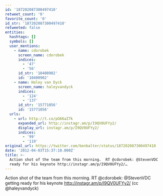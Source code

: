 ```yaml
---
id: '187202087300497410'
retweet_count: '0'
favorite_count: '0'
id_str: '187202087300497410'
retweeted: false
entities:
  hashtags: []
  symbols: []
  user_mentions:
    - name: cdorobek
      screen_name: cdorobek
      indices:
        - '47'
        - '56'
      id_str: '10400902'
      id: '10400902'
    - name: Haley van Dyck
      screen_name: haleyvandyck
      indices:
        - '124'
        - '137'
      id_str: '15771056'
      id: '15771056'
  urls:
    - url: http://t.co/pG66aZ7k
      expanded_url: http://instagr.am/p/I9QV0UFYy2/
      display_url: instagr.am/p/I9QV0UFYy2/
      indices:
        - '99'
        - '119'
original_url: https://twitter.com/benbalter/status/187202087300497410
date: '2012-04-03T15:37:10.000Z'
title: >-
  Action shot of the team from this morning.  RT @cdorobek: @StevenVDC getting
  ready for his keynote http://instagr.am/p/I9QV0UFYy2/…
---
```


Action shot of the team from this morning.  RT @cdorobek: @StevenVDC getting ready for his keynote http://instagr.am/p/I9QV0UFYy2/ (cc @haleyvandyck)